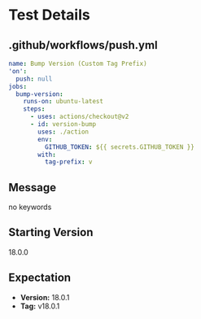 # Test Details
## .github/workflows/push.yml
```YAML
name: Bump Version (Custom Tag Prefix)
'on':
  push: null
jobs:
  bump-version:
    runs-on: ubuntu-latest
    steps:
      - uses: actions/checkout@v2
      - id: version-bump
        uses: ./action
        env:
          GITHUB_TOKEN: ${{ secrets.GITHUB_TOKEN }}
        with:
          tag-prefix: v

```
## Message
no keywords
## Starting Version
18.0.0
## Expectation
- **Version:** 18.0.1
- **Tag:** v18.0.1